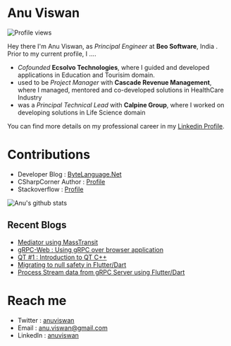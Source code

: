 # Anu Viswan
![Profile views](https://gpvc.arturio.dev/anuviswan)  

Hey there I'm Anu Viswan, as _Principal Engineer_ at **Beo Software**, India .  Prior to my current profile, I ....

* _Cofounded_ **Ecsolvo Technologies**, where I guided and developed applications in Education and Tourisim domain.
* used to be _Project Manager_ with **Cascade Revenue Management**, where I managed, mentored and co-developed solutions in HealthCare Industry
* was a _Principal Technical Lead_ with **Calpine Group**, where I worked on developing solutions in Life Science domain

You can find more details on my professional career in my [Linkedin Profile](https://www.linkedin.com/in/anuviswan/). 

# Contributions
* Developer Blog : [ByteLanguage.Net](http://www.bytelanguage.net)
* CSharpCorner Author : [Profile](https://www.c-sharpcorner.com/members/anu.viswan)
* Stackoverflow : [Profile](https://stackoverflow.com/users/7299782/anu-viswan)

![Anu's github stats](https://github-readme-stats.vercel.app/api?username=anuviswan)

## Recent Blogs
<!-- BLOGPOSTS:START -->
- [Mediator using MassTransit](https://bytelanguage.net/2022/10/23/mediator-using-masstransit/)
- [gRPC-Web : Using gRPC over browser application](https://bytelanguage.net/2022/10/17/grpc-web-using-grpc-over-browser-application/)
- [QT #1 : Introduction to QT C++](https://bytelanguage.net/2022/10/12/qt-1-introduction-to-qt-c/)
- [Migrating to null safety in Flutter/Dart](https://bytelanguage.net/2022/09/12/migrating-to-null-safety-in-flutter-dart/)
- [Process Stream data from gRPC Server using Flutter/Dart](https://bytelanguage.net/2022/08/24/process-stream-data-from-grpc-server-using-flutter-dart/)
<!-- BLOGPOSTS:END -->

# Reach me
* Twitter : [anuviswan](https://twitter.com/anuviswan)
* Email : anu.viswan@gmail.com
* LinkedIn : [anuviswan](https://www.linkedin.com/in/anuviswan/)


